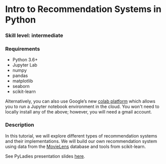 # Intro to Recommendation Systems in Python

### Skill level: intermediate

### Requirements

- Python 3.6+
- Jupyter Lab
- numpy
- pandas
- matplotlib
- seaborn
- scikit-learn

Alternatively, you can also use Google’s new [colab platform](https://colab.research.google.com) which allows you to run a Jupyter notebook environment in the cloud. You won't need to locally install any of the above; however, you will need a gmail account. 

### Description

In this tutorial, we will explore different types of recommendation systems and their implementations. We will build our own recommendation system using data from the [MovieLens](https://movielens.org/) database and tools from scikit-learn.

See PyLadies presentation slides [here](pyladies-slides.pdf).
